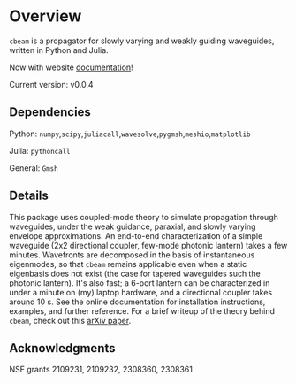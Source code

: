# Overview

`cbeam` is a propagator for slowly varying and weakly guiding waveguides, written in Python and Julia. 

Now with website [documentation](https://jw-lin.github.io/cbeam/)!

Current version: v0.0.4

## Dependencies
Python: `numpy`,`scipy`,`juliacall`,`wavesolve`,`pygmsh`,`meshio`,`matplotlib`

Julia: `pythoncall`

General: `Gmsh`

## Details

This package uses coupled-mode theory to simulate propagation through waveguides, under the weak guidance, paraxial, and slowly varying envelope approximations. An end-to-end characterization of a simple waveguide (2x2 directional coupler, few-mode photonic lantern) takes a few minutes. Wavefronts are decomposed in the basis of instantaneous eigenmodes, so that `cbeam` remains applicable even when a static eigenbasis does not exist (the case for tapered waveguides such the photonic lantern). It's also fast; a 6-port lantern can be characterized in under a minute on (my) laptop hardware, and a directional coupler takes around 10 s. See the online documentation for installation instructions, examples, and further reference. For a brief writeup of the theory behind `cbeam`, check out this [arXiv paper](https://arxiv.org/abs/2411.08118).

## Acknowledgments
NSF grants 2109231, 2109232, 2308360, 2308361
